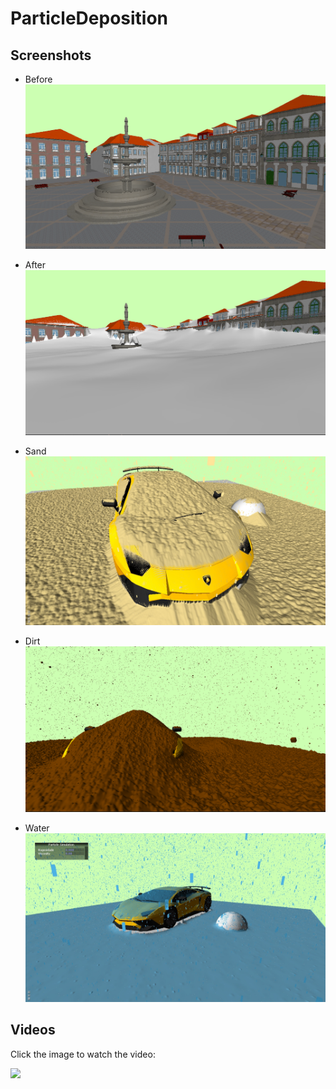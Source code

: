 # ParticleDeposition

## Screenshots

- Before
![Before](screenshots/NOSNOW.png)
- After
![After](screenshots/SNOW.png)

- Sand
![](screenshots/sand2.jpg)

- Dirt
![](screenshots/dirt.png)

- Water
![](screenshots/viscosityLowLiquid.jpg)

## Videos

Click the image to watch the video:

[![](http://img.youtube.com/vi/YbXbqbLiseo/0.jpg)](http://www.youtube.com/watch?v=YbXbqbLiseo "")

